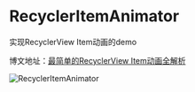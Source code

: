 # RecyclerItemAnimator

实现RecyclerView Item动画的demo 

博文地址：[最简单的RecyclerView Item动画全解析](https://blog.csdn.net/weixin_42229694/article/details/103513003)

![RecyclerItemAnimator](https://github.com/irdest/RecyclerItemAnimator/blob/master/picShow.gif)

